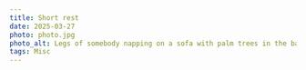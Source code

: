 ```yaml
---
title: Short rest
date: 2025-03-27
photo: photo.jpg
photo_alt: Legs of somebody napping on a sofa with palm trees in the background
tags: Misc
---
```

